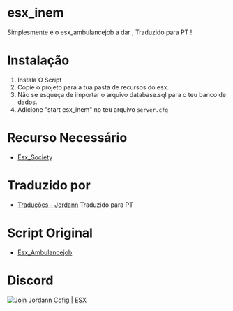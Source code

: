# esx_inem

Simplesmente é o esx_ambulancejob a dar , Traduzido para PT ! 

# Instalação
1. Instala O Script
3. Copie o projeto para a tua pasta de recursos do esx.
4. Não se esqueça de importar o arquivo database.sql para o teu banco de dados.
5. Adicione "start esx_inem" no teu arquivo `server.cfg`


# Recurso Necessário
- [Esx_Society](https://github.com/ESX-Org/esx_society)

# Traduzido por
- [Traduções - Jordann](https://github.com/jordann124) Traduzido para PT

# Script Original
- [Esx_Ambulancejob](https://github.com/ESX-Org/esx_ambulancejob)

# Discord

[![Join Jordann Cofig | ESX](https://discordapp.com/api/guilds/584087495755563008/embed.png?style=banner2)](https://discord.gg/AkDrAuP)

